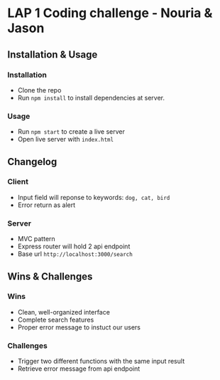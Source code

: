 # LAP 1 Coding challenge - Nouria & Jason

## Installation & Usage

### Installation

* Clone the repo
* Run `npm install` to install dependencies at server.

### Usage

* Run `npm start` to create a live server 
* Open live server with `index.html`

## Changelog

### Client

* Input field will reponse to keywords: `dog, cat, bird`
* Error return as alert

### Server

* MVC pattern
* Express router will hold 2 api endpoint
* Base url `http://localhost:3000/search`

## Wins & Challenges

### Wins

* Clean, well-organized interface
* Complete search features
* Proper error message to instuct our users

### Challenges

* Trigger two different functions with the same input result
* Retrieve error message from api endpoint
